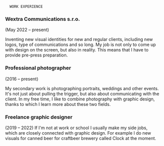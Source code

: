 
      WORK EXPERIENCE
<h3>Wextra Communications s.r.o.</h3>
(May 2022 – present)
<p>Inventing new visual identities for new and regular clients, including new logos, type of communications and so long.
My job is not only to come up with design on the screen, but also in reality. This means that I have to provide pre-press preparation.</p>

<h3>Professional photographer</h3>
(2016 – present)
<p>My secondary work is photographing portraits, weddings and other events. It's not just about pulling the trigger, but also about communicating with the client. In my free time, I like to combine photography with graphic design, thanks to which I learn more about these two fields.</p>

<h3>Freelance graphic designer</h3>
(2019 – 2022)
If I'm not at work or school I usually make my side jobs, which are closely connected with graphic design. For example I do new visuals for canned beer for craftbeer brewery called Clock at the moment. 
